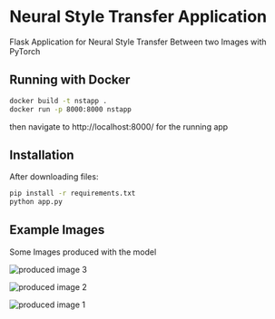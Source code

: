 # Neural Style Transfer Application

Flask Application for Neural Style Transfer Between two Images with PyTorch

## Running with Docker

```bash
docker build -t nstapp .
docker run -p 8000:8000 nstapp
```

then navigate to http://localhost:8000/ for the running app

## Installation

After downloading files:

```bash
pip install -r requirements.txt
python app.py
```

## Example Images

Some Images produced with the model

![produced image 3](https://github.com/UdbhavPrasad072300/Neural-Style-Transfer-App/tree/main/static/images/generate3.png)

![produced image 2](https://github.com/UdbhavPrasad072300/Neural-Style-Transfer-App/tree/main/static/images/generate2.png)

![produced image 1](https://github.com/UdbhavPrasad072300/Neural-Style-Transfer-App/tree/main/static/images/generate1.png)
